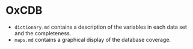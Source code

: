 # OxCDB

- `dictionary.md` contains a description of the variables in each data set and the completeness.
- `maps.md` contains a graphical display of the database coverage.
